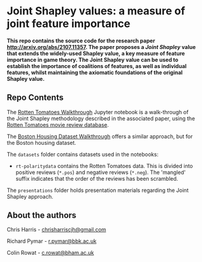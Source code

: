 # Joint Shapley values: a measure of joint feature importance

#### This repo contains the source code for the research paper http://arxiv.org/abs/2107.11357. The paper proposes a _Joint Shapley_ value that extends the widely-used Shapley value, a key measure of feature importance in game theory. The Joint Shapley value can be used to establish the importance of coalitions of features, as well as individual features, whilst maintaining the axiomatic foundations of the original Shapley value.

## Repo Contents
The [Rotten Tomatoes Walkthrough](./rotten-tomatoes-walkthrough.ipynb) Jupyter notebook is a walk-through of the Joint Shapley methodology described in the associated paper, using the [Rotten Tomatoes movie review database](https://www.cs.cornell.edu/people/pabo/movie-review-data/).

The [Boston Housing Dataset Walkthrough](./boston-housing-walkthrough.ipynb) offers a similar approach, but for the Boston housing dataset.

The `datasets` folder contains datasets used in the notebooks:

  - `rt-polaritydata` contains the Rotten Tomatoes data. This is divided into positive reviews (`*.pos`) and negative reviews (`*.neg`). The 'mangled' suffix indicates that the order of the reviews has been scrambled. 
  
The `presentations` folder holds presentation materials regarding the Joint Shapley approach.

## About the authors
Chris Harris - chrisharriscjh@gmail.com

Richard Pymar - r.pymar@bbk.ac.uk

Colin Rowat - c.rowat@bham.ac.uk
